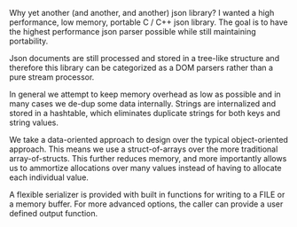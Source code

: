 Why yet another (and another, and another) json library? I wanted a high 
performance, low memory, portable C / C++ json library. The goal is to 
have the highest performance json parser possible while still maintaining 
portability.

Json documents are still processed and stored in a tree-like structure and
therefore this library can be categorized as a DOM parsers rather than a 
pure stream processor.

In general we attempt to keep memory overhead as low as possible and in many
cases we de-dup some data internally. Strings are internalized and stored 
in a hashtable, which eliminates duplicate strings for both keys and string 
values.

We take a data-oriented approach to design over the typical object-oriented
approach. This means we use a struct-of-arrays over the more traditional
array-of-structs. This further reduces memory, and more importantly allows
us to ammortize allocations over many values instead of having to allocate 
each individual value.

A flexible serializer is provided with built in functions for writing to a
FILE or a memory buffer. For more advanced options, the caller can provide
a user defined output function.
